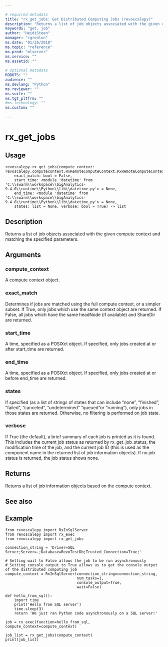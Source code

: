 ```yaml
--- 
 
# required metadata 
title: "rx_get_jobs: Get Distributed Computing Jobs (revoscalepy)" 
description: "Returns a list of job objects associated with the given compute context and matching the specified parameters." 
keywords: "get, job" 
author: "HeidiSteen" 
manager: "cgronlun" 
ms.date: "01/26/2018" 
ms.topic: "reference" 
ms.prod: "mlserver" 
ms.service: "" 
ms.assetid: "" 
 
# optional metadata 
ROBOTS: "" 
audience: "" 
ms.devlang: "Python" 
ms.reviewer: "" 
ms.suite: "" 
ms.tgt_pltfrm: "" 
#ms.technology: "" 
ms.custom: "" 
 
---
```


# rx_get_jobs


 


## Usage



```
revoscalepy.rx_get_jobs(compute_context: revoscalepy.computecontext.RxRemoteComputeContext.RxRemoteComputeContext,
    exact_match: bool = False,
    start_time: <module 'datetime' from 'C:\\swarm\\workspace\\bigAnalytics-9.4.0\\runtime\\Python\\lib\\datetime.py'> = None,
    end_time: <module 'datetime' from 'C:\\swarm\\workspace\\bigAnalytics-9.4.0\\runtime\\Python\\lib\\datetime.py'> = None,
    states: list = None, verbose: bool = True) -> list
```





## Description

Returns a list of job objects associated with the given compute context and matching the specified parameters.


## Arguments


### compute_context

A compute context object.


### exact_match

Determines if jobs are matched using the full compute
context, or a simpler subset. If True, only jobs which use the same context
object are returned. If False, all jobs which have the same headNode (if
available) and ShareDir are returned.


### start_time

A time, specified as a POSIXct object. If specified, only
jobs created at or after start_time are returned.


### end_time

A time, specified as a POSIXct object. If specified, only
jobs created at or before end_time are returned.


### states

If specified (as a list of strings of states that can include
“none”, “finished”, “failed”, “canceled”, “undetermined” “queued”or
“running”), only jobs in those states are returned. Otherwise, no filtering
is performed on job state.


### verbose

If True (the default), a brief summary of each job is printed
as it is found. This includes the current job status as returned by
rx_get_job_status, the modification time of the job, and the current job ID
(this is used as the component name in the returned list of job information
objects). If no job status is returned, the job status shows none.


## Returns

Returns a list of job information objects based on the compute context.


## See also


## Example



```
from revoscalepy import RxInSqlServer
from revoscalepy import rx_exec
from revoscalepy import rx_get_jobs

connection_string = 'Driver=SQL Server;Server=.;Database=RevoTestDb;Trusted_Connection=True;'

# Setting wait to False allows the job to be run asynchronously
# Setting console_output to True allows us to get the console output of the distributed computing job
compute_context = RxInSqlServer(connection_string=connection_string,
                                num_tasks=1,
                                console_output=True,
                                wait=False)

def hello_from_sql():
    import time
    print('Hello from SQL server')
    time.sleep(3)
    return 'We just ran Python code asynchronously on a SQL server!'

job = rx_exec(function=hello_from_sql, compute_context=compute_context)

job_list = rx_get_jobs(compute_context)
print(job_list)
```


